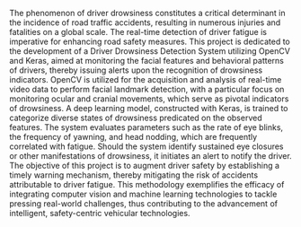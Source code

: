 The phenomenon of driver drowsiness constitutes a critical determinant in the incidence of road traffic accidents, resulting in numerous injuries and fatalities on a global scale. The real-time detection of driver fatigue is imperative for enhancing road safety measures. This project is dedicated to the development of a Driver Drowsiness Detection System utilizing OpenCV and Keras, aimed at monitoring the facial features and behavioral patterns of drivers, thereby issuing alerts upon the recognition of drowsiness indicators. OpenCV is utilized for the acquisition and analysis of real-time video data to perform facial landmark detection, with a particular focus on monitoring ocular and cranial movements, which serve as pivotal indicators of drowsiness. A deep learning model, constructed with Keras, is trained to categorize diverse states of drowsiness predicated on the observed features. The system evaluates parameters such as the rate of eye blinks, the frequency of yawning, and head nodding, which are frequently correlated with fatigue. Should the system identify sustained eye closures or other manifestations of drowsiness, it initiates an alert to notify the driver. The objective of this project is to augment driver safety by establishing a timely warning mechanism, thereby mitigating the risk of accidents attributable to driver fatigue. This methodology exemplifies the efficacy of integrating computer vision and machine learning technologies to tackle pressing real-world challenges, thus contributing to the advancement of intelligent, safety-centric vehicular technologies.
